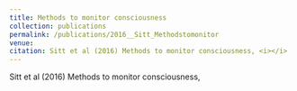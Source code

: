 ```yaml
---
title: Methods to monitor consciousness
collection: publications
permalink: /publications/2016__Sitt_Methodstomonitor
venue: 
citation: Sitt et al (2016) Methods to monitor consciousness, <i></i>
---
```

Sitt et al (2016) Methods to monitor consciousness, <i></i>
